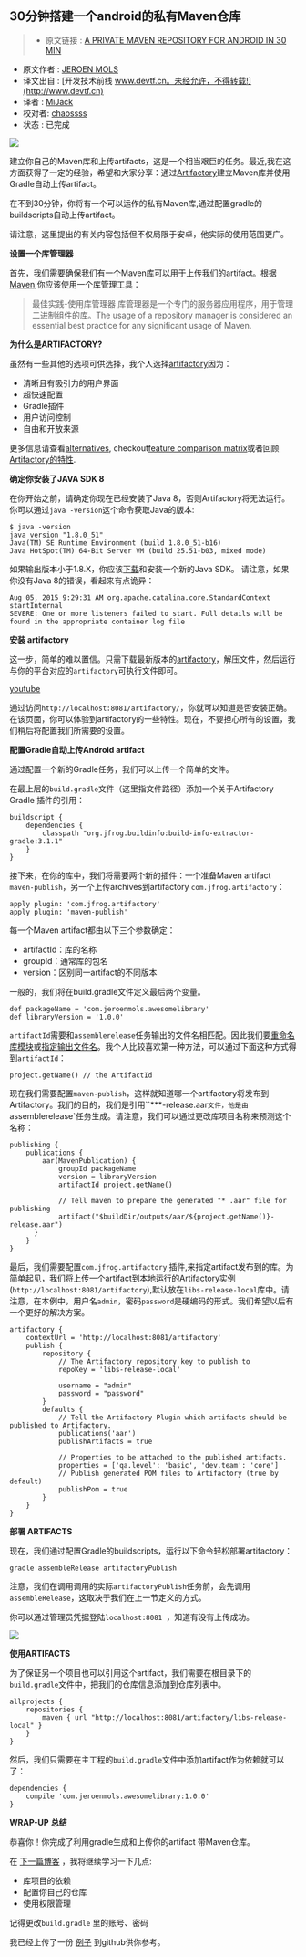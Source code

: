 30分钟搭建一个android的私有Maven仓库
---

> * 原文链接 : [A PRIVATE MAVEN REPOSITORY FOR ANDROID IN 30 MIN](原文url)
* 原文作者 : [JEROEN MOLS](http://jeroenmols.github.io/blog/)
* 译文出自 : [开发技术前线 www.devtf.cn。未经允许，不得转载!](http://www.devtf.cn)
* 译者 : [MiJack](https://github.com/mijack)
* 校对者: [chaossss](https://github.com/chaossss)  
* 状态 :  已完成

![](http://jeroenmols.github.io/img/blog/artifactory.png)


建立你自己的Maven库和上传artifacts，这是一个相当艰巨的任务。最近,我在这方面获得了一定的经验，希望和大家分享：通过[Artifactory](http://www.jfrog.com/open-source/)建立Maven库并使用Gradle自动上传artifact。


在不到30分钟，你将有一个可以运作的私有Maven库,通过配置gradle的buildscripts自动上传artifact。

请注意，这里提出的有关内容包括但不仅局限于安卓，他实际的使用范围更广。

**设置一个库管理器**

首先，我们需要确保我们有一个Maven库可以用于上传我们的artifact。根据[Maven](https://maven.apache.org/repository-management.html),你应该使用一个库管理工具：


> 最佳实践-使用库管理器
> 库管理器是一个专门的服务器应用程序，用于管理二进制组件的库。The usage of a repository manager is considered an essential best practice for any significant usage of Maven.


**为什么是ARTIFACTORY?**

虽然有一些其他的选项可供选择，我个人选择[artifactory](http://www.jfrog.com/open-source/)因为：

* 清晰且有吸引力的用户界面
* 超快速配置
* Gradle插件
* 用户访问控制
* 自由和开放来源

更多信息请查看[alternatives](https://maven.apache.org/repository-management.html), checkout[feature comparison matrix](http://www.jfrog.com/blog/artifactory-vs-nexus-integration-matrix/)或者回顾 [Artifactory的特性](https://www.jfrog.com/confluence/display/RTF/Artifactory+Comparison+Matrix).

**确定你安装了JAVA SDK 8**


在你开始之前，请确定你现在已经安装了Java 8，否则Artifactory将无法运行。你可以通过`java -version`这个命令获取Java的版本:

```
$ java -version
java version "1.8.0_51"
Java(TM) SE Runtime Environment (build 1.8.0_51-b16)
Java HotSpot(TM) 64-Bit Server VM (build 25.51-b03, mixed mode)
```

如果输出版本小于1.8.X，你应该[下载](http://www.oracle.com/technetwork/java/javase/downloads/jdk8-downloads-2133151.html)和安装一个新的Java SDK。
请注意，如果你没有Java 8的错误，看起来有点诡异：

```
Aug 05, 2015 9:29:31 AM org.apache.catalina.core.StandardContext startInternal
SEVERE: One or more listeners failed to start. Full details will be found in the appropriate container log file
```

**安装 artifactory**


这一步，简单的难以置信。只需下载最新版本的[artifactory](http://www.jfrog.com/open-source/)，解压文件，然后运行与你的平台对应的`artifactory`可执行文件即可。

[youtube](http://img.youtube.com/vi/aa4YBDUDWy0/0.jpg)


通过访问`http://localhost:8081/artifactory/`，你就可以知道是否安装正确。在该页面，你可以体验到artifactory的一些特性。现在，不要担心所有的设置，我们稍后将配置我们所需要的设置。

**配置Gradle自动上传Android artifact**

通过配置一个新的Gradle任务，我们可以上传一个简单的文件。


在最上层的`build.gradle`文件（这里指文件路径）添加一个关于Artifactory Gradle 插件的引用：

```
buildscript {
    dependencies {
        classpath "org.jfrog.buildinfo:build-info-extractor-gradle:3.1.1"
    }
}
```

接下来，在你的库中，我们将需要两个新的插件：一个准备Maven artifact ` maven-publish`，另一个上传archives到artifactory `com.jfrog.artifactory`：

```
apply plugin: 'com.jfrog.artifactory'
apply plugin: 'maven-publish'
```

每一个Maven artifact都由以下三个参数确定：
* artifactId：库的名称
* groupId：通常库的包名
* version：区别同一artifact的不同版本

一般的，我们将在build.gradle文件定义最后两个变量。
```
def packageName = 'com.jeroenmols.awesomelibrary'
def libraryVersion = '1.0.0'
```

`artifactId`需要和` assemblerelease `任务输出的文件名相匹配。因此我们要[重命名库模块](https://stackoverflow.com/questions/26936812/renaming-modules-in-android-studio)或[指定输出文件名](https://stackoverflow.com/questions/24728591/how-to-set-name-of-aar-output-from-gradle)。我个人比较喜欢第一种方法，可以通过下面这种方式得到` artifactId `：

```
project.getName() // the ArtifactId
```

现在我们需要配置`maven-publish`，这样就知道哪一个artifactory将发布到Artifactory。我们的目的，我们是引用``***-release.aar`文件，他是由`assemblerelease`任务生成。请注意，我们可以通过更改库项目名称来预测这个名称：

```
publishing {
    publications {
        aar(MavenPublication) {
            groupId packageName
            version = libraryVersion
            artifactId project.getName()

            // Tell maven to prepare the generated "* .aar" file for publishing
            artifact("$buildDir/outputs/aar/${project.getName()}-release.aar")
      }
    }
}

```

最后，我们需要配置`com.jfrog.artifactory` 插件,来指定artifact发布到的库。为简单起见，我们将上传一个artifact到本地运行的Artifactory实例(`http://localhost:8081/artifactory`),默认放在`libs-release-local`库中。请注意，在本例中，用户名`admin`，密码`password`是硬编码的形式。我们希望以后有一个更好的解决方案。

```
artifactory {
    contextUrl = 'http://localhost:8081/artifactory'
    publish {
        repository {
            // The Artifactory repository key to publish to
            repoKey = 'libs-release-local'

            username = "admin"
            password = "password"
        }
        defaults {
            // Tell the Artifactory Plugin which artifacts should be published to Artifactory.
            publications('aar')
            publishArtifacts = true

            // Properties to be attached to the published artifacts.
            properties = ['qa.level': 'basic', 'dev.team': 'core']
            // Publish generated POM files to Artifactory (true by default)
            publishPom = true
        }
    }
}
```

**部署 ARTIFACTS**

现在，我们通过配置Gradle的buildscripts，运行以下命令轻松部署artifactory：
```
gradle assembleRelease artifactoryPublish
```

注意，我们在调用调用的实际` artifactoryPublish `任务前，会先调用` assembleRelease `，这取决于我们在上一节定义的方式。

你可以通过管理员凭据登陆`localhost:8081 `，知道有没有上传成功。

![](http://jeroenmols.github.io/img/blog/artifactory_screenshot.png)

**使用ARTIFACTS**


为了保证另一个项目也可以引用这个artifact，我们需要在根目录下的`build.gradle`文件中，把我们的仓库信息添加到仓库列表中。
```
allprojects {
    repositories {
        maven { url "http://localhost:8081/artifactory/libs-release-local" }
    }
}
```

然后，我们只需要在主工程的`build.gradle`文件中添加artifact作为依赖就可以了：

```
dependencies {
    compile 'com.jeroenmols.awesomelibrary:1.0.0'
}
```
**WRAP-UP**
**总结**


恭喜你！你完成了利用gradle生成和上传你的artifact 带Maven仓库。


在 [下一篇博客](http://jeroenmols.github.io/blog/2015/08/13/artifactory2/) ，我将继续学习一下几点:

* 库项目的依赖
* 配置你自己的仓库
* 使用权限管理


记得更改`build.gradle` 里的账号、密码


我已经上传了一份 [例子](https://github.com/JeroenMols/ArtifactoryExample) 到github供你参考。
